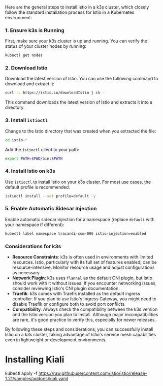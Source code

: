 Here are the general steps to install Istio in a k3s cluster, which closely follow the standard installation process for Istio in a Kubernetes environment:

### 1. Ensure k3s is Running

First, make sure your k3s cluster is up and running. You can verify the status of your cluster nodes by running:

```bash
kubectl get nodes
```

### 2. Download Istio

Download the latest version of Istio. You can use the following command to download and extract it:

```bash
curl -L https://istio.io/downloadIstio | sh -
```

This command downloads the latest version of Istio and extracts it into a directory.

### 3. Install `istioctl`

Change to the Istio directory that was created when you extracted the file:

```bash
cd istio-*
```

Add the `istioctl` client to your path:

```bash
export PATH=$PWD/bin:$PATH
```

### 4. Install Istio on k3s

Use `istioctl` to install Istio on your k3s cluster. For most use cases, the default profile is recommended:

```bash
istioctl install --set profile=default -y
```

### 5. Enable Automatic Sidecar Injection

Enable automatic sidecar injection for a namespace (replace `default` with your namespace if different):

```bash
kubectl label namespace tracardi-com-090 istio-injection=enabled
```

### Considerations for k3s

- **Resource Constraints**: k3s is often used in environments with limited resources. Istio, particularly with its full set of features enabled, can be resource-intensive. Monitor resource usage and adjust configurations as necessary.
- **Network Plugin**: k3s uses `flannel` as the default CNI plugin, but Istio should work with it without issues. If you encounter networking issues, consider reviewing Istio's CNI plugin documentation.
- **Traefik**: k3s comes with Traefik installed as the default ingress controller. If you plan to use Istio's Ingress Gateway, you might need to disable Traefik or configure both to avoid port conflicts.
- **Compatibility**: Always check the compatibility between the k3s version and the Istio version you plan to install. Although major incompatibilities are rare, it's good practice to verify this, especially for newer releases.

By following these steps and considerations, you can successfully install Istio on a k3s cluster, taking advantage of Istio's service mesh capabilities even in lightweight or development environments.


# Installing Kiali

kubectl apply -f https://raw.githubusercontent.com/istio/istio/release-1.21/samples/addons/kiali.yaml